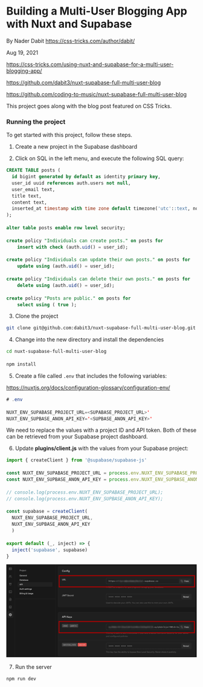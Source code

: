 # Building a Multi-User Blogging App with Nuxt and Supabase

By Nader Dabit https://css-tricks.com/author/dabit/

Aug 19, 2021

https://css-tricks.com/using-nuxt-and-supabase-for-a-multi-user-blogging-app/

https://github.com/dabit3/nuxt-supabase-full-multi-user-blog

https://github.com/coding-to-music/nuxt-supabase-full-multi-user-blog

This project goes along with the blog post featured on CSS Tricks.

### Running the project

To get started with this project, follow these steps.

1. Create a new project in the Supabase dashboard

2. Click on SQL in the left menu, and execute the following SQL query:

```sql
CREATE TABLE posts (
  id bigint generated by default as identity primary key,
  user_id uuid references auth.users not null,
  user_email text,
  title text,
  content text,
  inserted_at timestamp with time zone default timezone('utc'::text, now()) not null
);

alter table posts enable row level security;

create policy "Individuals can create posts." on posts for
    insert with check (auth.uid() = user_id);

create policy "Individuals can update their own posts." on posts for
    update using (auth.uid() = user_id);

create policy "Individuals can delete their own posts." on posts for
    delete using (auth.uid() = user_id);

create policy "Posts are public." on posts for
    select using ( true );
```

3. Clone the project

```sh
git clone git@github.com:dabit3/nuxt-supabase-full-multi-user-blog.git
```

4. Change into the new directory and install the dependencies

```sh
cd nuxt-supabase-full-multi-user-blog

npm install
```

5. Create a file called `.env` that includes the following variables:

https://nuxtjs.org/docs/configuration-glossary/configuration-env/

```java
# .env

NUXT_ENV_SUPABASE_PROJECT_URL=<SUPABASE_PROJECT_URL>'
NUXT_ENV_SUPBASE_ANON_API_KEY='<SUPBASE_ANON_API_KEY>'
```

We need to replace the values with a project ID and API token. Both of these can be retrieved from your Supabase project dashboard.

6. Update __plugins/client.js__ with the values from your Supabase project:

```javascript
import { createClient } from '@supabase/supabase-js'

const NUXT_ENV_SUPABASE_PROJECT_URL = process.env.NUXT_ENV_SUPABASE_PROJECT_URL;
const NUXT_ENV_SUPBASE_ANON_API_KEY = process.env.NUXT_ENV_SUPBASE_ANON_API_KEY;

// console.log(process.env.NUXT_ENV_SUPABASE_PROJECT_URL);
// console.log(process.env.NUXT_ENV_SUPBASE_ANON_API_KEY);

const supabase = createClient(
  NUXT_ENV_SUPABASE_PROJECT_URL,
  NUXT_ENV_SUPBASE_ANON_API_KEY
  )

export default (_, inject) => {
  inject('supabase', supabase)
}
```

![API Configuration](https://github.com/coding-to-music/nuxt-supabase-full-multi-user-blog/raw/main/api-config.jpeg)

7. Run the server

```sh
npm run dev
```